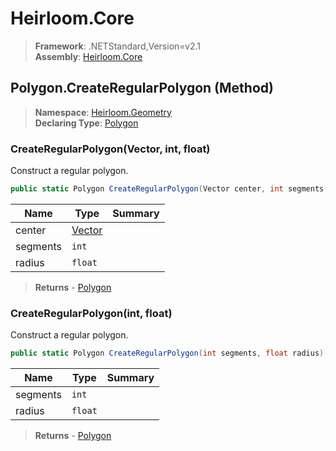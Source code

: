 # Heirloom.Core

> **Framework**: .NETStandard,Version=v2.1  
> **Assembly**: [Heirloom.Core][0]

## Polygon.CreateRegularPolygon (Method)

> **Namespace**: [Heirloom.Geometry][0]  
> **Declaring Type**: [Polygon][1]

### CreateRegularPolygon(Vector, int, float)

Construct a regular polygon.

```cs
public static Polygon CreateRegularPolygon(Vector center, int segments, float radius)
```

| Name     | Type        | Summary |
|----------|-------------|---------|
| center   | [Vector][2] |         |
| segments | `int`       |         |
| radius   | `float`     |         |

> **Returns** - [Polygon][1]

### CreateRegularPolygon(int, float)

Construct a regular polygon.

```cs
public static Polygon CreateRegularPolygon(int segments, float radius)
```

| Name     | Type    | Summary |
|----------|---------|---------|
| segments | `int`   |         |
| radius   | `float` |         |

> **Returns** - [Polygon][1]

[0]: ../../../Heirloom.Core.md
[1]: ../Polygon.md
[2]: ../../Heirloom/Vector.md
